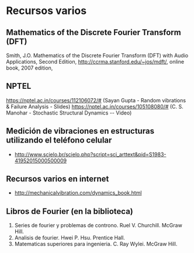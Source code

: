 # Recursos varios

## Mathematics of the Discrete Fourier Transform (DFT)
Smith, J.O. Mathematics of the Discrete Fourier Transform (DFT) with Audio Applications, Second Edition, http://ccrma.stanford.edu/~jos/mdft/, online book, 2007 edition,

## NPTEL
https://nptel.ac.in/courses/112106072/# (Sayan Gupta - Random vibrations & Failure Analysis - Slides)
https://nptel.ac.in/courses/105108080/# (C. S. Manohar - Stochastic Structural Dynamics -- Video)

## Medición de vibraciones en estructuras utilizando el teléfono celular
* http://www.scielo.br/scielo.php?script=sci_arttext&pid=S1983-41952015000500009

## Recursos varios en internet
* http://mechanicalvibration.com/dynamics_book.html

## Libros de Fourier (en la biblioteca)
1. Series de fourier y problemas de controno. Ruel V. Churchill. McGraw Hill. 
2. Analisis de fourier. Hwei P. Hsu. Prentice Hall. 
3. Matematicas superiores para ingenieria. C. Ray Wylei. McGraw Hill. 